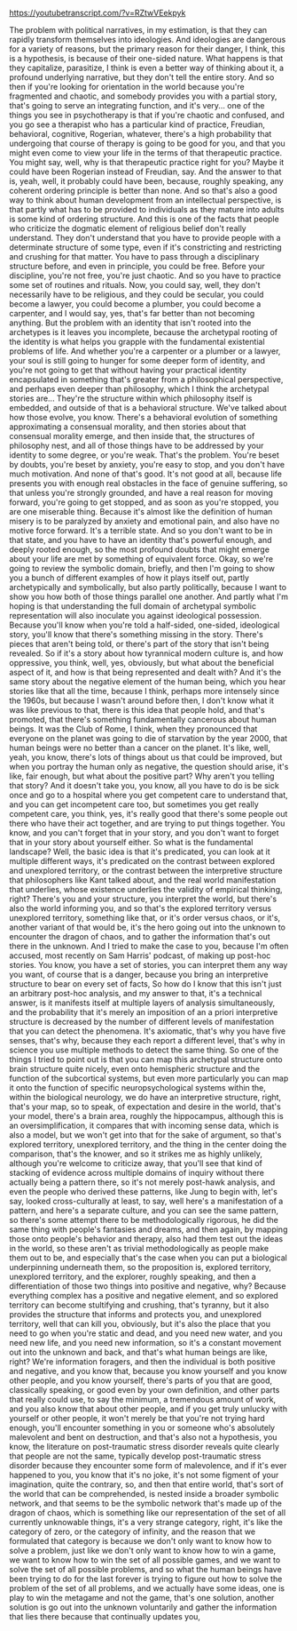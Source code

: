 https://youtubetranscript.com/?v=RZtwVEekpyk

 The problem with political narratives, in my estimation, is that they can rapidly transform themselves into ideologies. And ideologies are dangerous for a variety of reasons, but the primary reason for their danger, I think, this is a hypothesis, is because of their one-sided nature. What happens is that they capitalize, parasitize, I think is even a better way of thinking about it, a profound underlying narrative, but they don't tell the entire story. And so then if you're looking for orientation in the world because you're fragmented and chaotic, and somebody provides you with a partial story, that's going to serve an integrating function, and it's very... one of the things you see in psychotherapy is that if you're chaotic and confused, and you go see a therapist who has a particular kind of practice, Freudian, behavioral, cognitive, Rogerian, whatever, there's a high probability that undergoing that course of therapy is going to be good for you, and that you might even come to view your life in the terms of that therapeutic practice. You might say, well, why is that therapeutic practice right for you? Maybe it could have been Rogerian instead of Freudian, say. And the answer to that is, yeah, well, it probably could have been, because, roughly speaking, any coherent ordering principle is better than none. And so that's also a good way to think about human development from an intellectual perspective, is that partly what has to be provided to individuals as they mature into adults is some kind of ordering structure. And this is one of the facts that people who criticize the dogmatic element of religious belief don't really understand. They don't understand that you have to provide people with a determinate structure of some type, even if it's constricting and restricting and crushing for that matter. You have to pass through a disciplinary structure before, and even in principle, you could be free. Before your discipline, you're not free, you're just chaotic. And so you have to practice some set of routines and rituals. Now, you could say, well, they don't necessarily have to be religious, and they could be secular, you could become a lawyer, you could become a plumber, you could become a carpenter, and I would say, yes, that's far better than not becoming anything. But the problem with an identity that isn't rooted into the archetypes is it leaves you incomplete, because the archetypal rooting of the identity is what helps you grapple with the fundamental existential problems of life. And whether you're a carpenter or a plumber or a lawyer, your soul is still going to hunger for some deeper form of identity, and you're not going to get that without having your practical identity encapsulated in something that's greater from a philosophical perspective, and perhaps even deeper than philosophy, which I think the archetypal stories are... They're the structure within which philosophy itself is embedded, and outside of that is a behavioral structure. We've talked about how those evolve, you know. There's a behavioral evolution of something approximating a consensual morality, and then stories about that consensual morality emerge, and then inside that, the structures of philosophy nest, and all of those things have to be addressed by your identity to some degree, or you're weak. That's the problem. You're beset by doubts, you're beset by anxiety, you're easy to stop, and you don't have much motivation. And none of that's good. It's not good at all, because life presents you with enough real obstacles in the face of genuine suffering, so that unless you're strongly grounded, and have a real reason for moving forward, you're going to get stopped, and as soon as you're stopped, you are one miserable thing. Because it's almost like the definition of human misery is to be paralyzed by anxiety and emotional pain, and also have no motive force forward. It's a terrible state. And so you don't want to be in that state, and you have to have an identity that's powerful enough, and deeply rooted enough, so the most profound doubts that might emerge about your life are met by something of equivalent force. Okay, so we're going to review the symbolic domain, briefly, and then I'm going to show you a bunch of different examples of how it plays itself out, partly archetypically and symbolically, but also partly politically, because I want to show you how both of those things parallel one another. And partly what I'm hoping is that understanding the full domain of archetypal symbolic representation will also inoculate you against ideological possession. Because you'll know when you're told a half-sided, one-sided, ideological story, you'll know that there's something missing in the story. There's pieces that aren't being told, or there's part of the story that isn't being revealed. So if it's a story about how tyrannical modern culture is, and how oppressive, you think, well, yes, obviously, but what about the beneficial aspect of it, and how is that being represented and dealt with? And it's the same story about the negative element of the human being, which you hear stories like that all the time, because I think, perhaps more intensely since the 1960s, but because I wasn't around before then, I don't know what it was like previous to that, there is this idea that people hold, and that's promoted, that there's something fundamentally cancerous about human beings. It was the Club of Rome, I think, when they pronounced that everyone on the planet was going to die of starvation by the year 2000, that human beings were no better than a cancer on the planet. It's like, well, yeah, you know, there's lots of things about us that could be improved, but when you portray the human only as negative, the question should arise, it's like, fair enough, but what about the positive part? Why aren't you telling that story? And it doesn't take you, you know, all you have to do is be sick once and go to a hospital where you get competent care to understand that, and you can get incompetent care too, but sometimes you get really competent care, you think, yes, it's really good that there's some people out there who have their act together, and are trying to put things together. You know, and you can't forget that in your story, and you don't want to forget that in your story about yourself either. So what is the fundamental landscape? Well, the basic idea is that it's predicated, you can look at it multiple different ways, it's predicated on the contrast between explored and unexplored territory, or the contrast between the interpretive structure that philosophers like Kant talked about, and the real world manifestation that underlies, whose existence underlies the validity of empirical thinking, right? There's you and your structure, you interpret the world, but there's also the world informing you, and so that's the explored territory versus unexplored territory, something like that, or it's order versus chaos, or it's, another variant of that would be, it's the hero going out into the unknown to encounter the dragon of chaos, and to gather the information that's out there in the unknown. And I tried to make the case to you, because I'm often accused, most recently on Sam Harris' podcast, of making up post-hoc stories. You know, you have a set of stories, you can interpret them any way you want, of course that is a danger, because you bring an interpretive structure to bear on every set of facts, So how do I know that this isn't just an arbitrary post-hoc analysis, and my answer to that, it's a technical answer, is it manifests itself at multiple layers of analysis simultaneously, and the probability that it's merely an imposition of an a priori interpretive structure is decreased by the number of different levels of manifestation that you can detect the phenomena. It's axiomatic, that's why you have five senses, that's why, because they each report a different level, that's why in science you use multiple methods to detect the same thing. So one of the things I tried to point out is that you can map this archetypal structure onto brain structure quite nicely, even onto hemispheric structure and the function of the subcortical systems, but even more particularly you can map it onto the function of specific neuropsychological systems within the, within the biological neurology, we do have an interpretive structure, right, that's your map, so to speak, of expectation and desire in the world, that's your model, there's a brain area, roughly the hippocampus, although this is an oversimplification, it compares that with incoming sense data, which is also a model, but we won't get into that for the sake of argument, so that's explored territory, unexplored territory, and the thing in the center doing the comparison, that's the knower, and so it strikes me as highly unlikely, although you're welcome to criticize away, that you'll see that kind of stacking of evidence across multiple domains of inquiry without there actually being a pattern there, so it's not merely post-hawk analysis, and even the people who derived these patterns, like Jung to begin with, let's say, looked cross-culturally at least, to say, well here's a manifestation of a pattern, and here's a separate culture, and you can see the same pattern, so there's some attempt there to be methodologically rigorous, he did the same thing with people's fantasies and dreams, and then again, by mapping those onto people's behavior and therapy, also had them test out the ideas in the world, so these aren't as trivial methodologically as people make them out to be, and especially that's the case when you can put a biological underpinning underneath them, so the proposition is, explored territory, unexplored territory, and the explorer, roughly speaking, and then a differentiation of those two things into positive and negative, why? Because everything complex has a positive and negative element, and so explored territory can become stultifying and crushing, that's tyranny, but it also provides the structure that informs and protects you, and unexplored territory, well that can kill you, obviously, but it's also the place that you need to go when you're static and dead, and you need new water, and you need new life, and you need new information, so it's a constant movement out into the unknown and back, and that's what human beings are like, right? We're information foragers, and then the individual is both positive and negative, and you know that, because you know yourself and you know other people, and you know yourself, there's parts of you that are good, classically speaking, or good even by your own definition, and other parts that really could use, to say the minimum, a tremendous amount of work, and you also know that about other people, and if you get truly unlucky with yourself or other people, it won't merely be that you're not trying hard enough, you'll encounter something in you or someone who's absolutely malevolent and bent on destruction, and that's also not a hypothesis, you know, the literature on post-traumatic stress disorder reveals quite clearly that people are not the same, typically develop post-traumatic stress disorder because they encounter some form of malevolence, and if it's ever happened to you, you know that it's no joke, it's not some figment of your imagination, quite the contrary, so, and then that entire world, that's sort of the world that can be comprehended, is nested inside a broader symbolic network, and that seems to be the symbolic network that's made up of the dragon of chaos, which is something like our representation of the set of all currently unknowable things, it's a very strange category, right, it's like the category of zero, or the category of infinity, and the reason that we formulated that category is because we don't only want to know how to solve a problem, just like we don't only want to know how to win a game, we want to know how to win the set of all possible games, and we want to solve the set of all possible problems, and so what the human beings have been trying to do for the last forever is trying to figure out how to solve the problem of the set of all problems, and we actually have some ideas, one is play to win the metagame and not the game, that's one solution, another solution is go out into the unknown voluntarily and gather the information that lies there because that continually updates you,